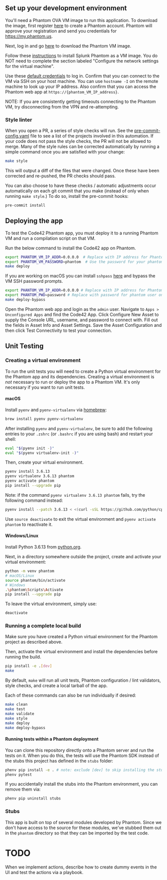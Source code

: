 ## Set up your development environment

You'll need a Phantom OVA VM image to run this application. To download the image, first register [here](https://my.phantom.us/signup/)
to create a Phantom account. Phantom will approve your registration and send you credentials for https://my.phantom.us.

Next, log in and go [here](https://my.phantom.us/downloads/) to download the Phantom VM image.

Follow these [instructions](https://docs.splunk.com/Documentation/Phantom/4.10.3/Install/InstallOVA) to install Splunk Phantom
as a VM image. You do NOT need to complete the section labeled "Configure the network settings for the virtual machine".

Use these [default credentials](https://docs.splunk.com/Documentation/Phantom/4.10.3/Install/Reference) to log in.
Confirm that you can connect to the VM via SSH on your host machine. You can use `hostname -I` on the remote machine to look up your IP address.
Also confirm that you can access the Phantom web app at `https://{phantom_VM_IP_address}`.

NOTE: If you are consistently getting timeouts connecting to the Phantom VM, try disconnecting from the VPN and re-attempting.

### Style linter

When you open a PR, a series of style checks will run. See the [pre-commit-config.yaml](.pre-commit-config.yaml) file to see a list of the projects involved in this automation. If your code does not pass the style checks, the PR will not be allowed to merge. Many of the style rules can be corrected automatically by running a simple command once you are satisfied with your change:

```bash
make style
```

This will output a diff of the files that were changed. Once these have been corrected and re-pushed, the PR checks should pass.

You can also choose to have these checks / automatic adjustments occur automatically on each git commit that you make (instead of only when running `make style`.) To do so, install the pre-commit hooks:

```bash
pre-commit install
```

## Deploying the app

To test the Code42 Phantom app, you must deploy it to a running Phantom VM and run a compilation script on that VM.

Run the below command to install the Code42 app on Phantom.

```bash
export PHANTOM_VM_IP_ADDR=0.0.0.0  # Replace with IP address for Phantom VM
export PHANTOM_VM_PASSWORD=phantom  # Use the password for your phantom admin user.
make deploy
```

If you are working on macOS you can install `sshpass` [here](https://stackoverflow.com/questions/32255660/how-to-install-sshpass-on-mac/62623099#62623099)
and bypass the VM SSH password prompts.

```bash
export PHANTOM_VM_IP_ADDR=0.0.0.0 # Replace with IP address for Phantom VM
export PHANTOM_PWD=password # Replace with password for phantom user on Phantom VM
make deploy-bypass
```

Open the Phantom web app and login as the `admin` user. Navigate to `Apps > Unconfigured Apps` and find the Code42 App.
Click Configure New Asset to supply the Console URL, username, and password to connect with. Fill out the fields in Asset Info
and Asset Settings. Save the Asset Configuration and then click Test Connectivity to test your connection.

## Unit Testing

### Creating a virtual environment

To run the unit tests you will need to create a Python virtual environment for the Phantom app and its dependencies.
Creating a virtual environment is *not* necessary to run or deploy the app to a Phantom VM. It's only necessary if you want to run unit tests.

#### macOS

Install `pyenv` and `pyenv-virtualenv` via [homebrew](https://brew.sh/):

```bash
brew install pyenv pyenv-virtualenv
```

After installing `pyenv` and `pyenv-virtualenv`, be sure to add the following entries to your `.zshrc` (or `.bashrc` if you are using bash) and restart your shell:

```bash
eval "$(pyenv init -)"
eval "$(pyenv virtualenv-init -)"
```

Then, create your virtual environment.

```bash
pyenv install 3.6.13
pyenv virtualenv 3.6.13 phantom
pyenv activate phantom
pip install --upgrade pip
```

Note: if the command `pyenv virtualenv 3.6.13 phantom` fails, try the following command instead:

```bash
pyenv install --patch 3.6.13 < <(curl -sSL https://github.com/python/cpython/commit/8ea6353.patch)
```

Use `source deactivate` to exit the virtual environment and `pyenv activate phantom` to reactivate it.

#### Windows/Linux

Install Python 3.6.13 from [python.org](https://python.org).

Next, in a directory somewhere outside the project, create and activate your virtual environment:

```bash
python -m venv phantom
# macOS/Linux
source phantom/bin/activate
# Windows
.\phantom\Scripts\Activate
pip install --upgrade pip
```

To leave the virtual environment, simply use:
```bash
deactivate
```

### Running a complete local build

Make sure you have created a Python virtual environment for the Phantom project as described above.

Then, activate the virtual environment and install the dependencies before running the build.

```bash
pip install -e .[dev]
make
```

By default, `make` will run all unit tests, Phantom configuration / lint validators, style checks, and create a local tarball of the app.

Each of these commands can also be run individually if desired:

```bash
make clean
make test
make validate
make style
make deploy
make deploy-bypass
```

#### Running tests within a Phantom deployment

You can clone this repository directly onto a Phantom server and run the tests on it. When you do this, the tests will use the Phantom SDK instead of the stubs this project has defined in the `stubs` folder:

```bash
phenv pip install -e . # note: exclude [dev] to skip installing the stubs
phenv pytest
```

If you accidentally install the stubs into the Phantom environment, you can remove them via:

```bash
phenv pip uninstall stubs
```

### Stubs

This app is built on top of several modules developed by Phantom. Since we don't have access to the source for these modules,
we've stubbed them out in the `phantom` directory so that they can be imported by the test code.

# TODO

When we implement actions, describe how to create dummy events in the UI and test the actions via a playbook.

